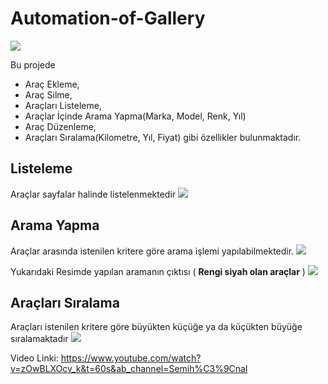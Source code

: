 # Automation-of-Gallery

![](http://www.semihunal.com.tr/wp-content/uploads/2018/10/galeriotomasyonu.png)


Bu projede

- Araç Ekleme,
- Araç Silme,
- Araçları Listeleme,
- Araçlar İçinde Arama Yapma(Marka, Model, Renk, Yıl)
- Araç Düzenleme,
- Araçları Sıralama(Kilometre, Yıl, Fiyat)
gibi özellikler bulunmaktadır.
## Listeleme
Araçlar sayfalar halinde listelenmektedir
![](https://github.com/unalsemih/repo-images/blob/master/listele.png?raw=true) 

## Arama Yapma
Araçlar arasında istenilen kritere göre arama işlemi yapılabilmektedir.
![](https://github.com/unalsemih/repo-images/blob/master/arama.png?raw=true)

Yukarıdaki Resimde yapılan aramanın çıktısı ( **Rengi siyah olan araçlar** )
![](https://github.com/unalsemih/repo-images/blob/master/aramSonuc.png?raw=true)

## Araçları Sıralama
Araçları istenilen kritere göre büyükten küçüğe ya da küçükten büyüğe sıralamaktadır
![](https://github.com/unalsemih/repo-images/blob/master/siralama.png?raw=true)

Video Linki: https://www.youtube.com/watch?v=zOwBLXOcv_k&t=60s&ab_channel=Semih%C3%9Cnal
